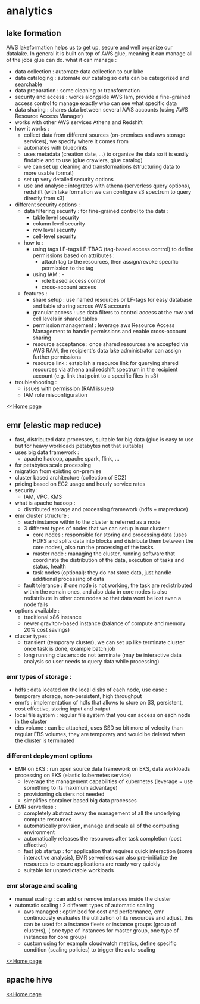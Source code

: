 # analytics

## lake formation

AWS lakeformation helps us to get up, secure and well organize our datalake.
In general it is built on top of AWS glue, meaning it can manage all of the jobs glue can do.
what it can manage :

- data collection : automate data collection to our lake
- data cataloging : automate our catalog so data can be categorized and searchable
- data preparation : some cleaning or transformation
- security and access : works alongside AWS Iam, provide a fine-grained access control to manage exactly who can
  see what specific data
- data sharing : shares data between several AWS accounts (using AWS Resource Access Manager)
- works with other AWS services Athena and Redshift
- how it works :
    - collect data from different sources (on-premises and aws storage services), we specify where it comes from
    - automates with blueprints
    - uses metadata (creation date, ...) to organize the data so it is easily findable and to use (glue crawlers, glue
      catalog)
    - we can set up cleaning and transformations (structuring data to more usable format)
    - set up very detailed security options
    - use and analyse : integrates with athena (serverless query options), redshift (with lake formation we can
      configure s3 spectrum to query directly from s3)
- different security options :
    - data filtering security : for fine-grained control to the data :
        - table level security
        - column level security
        - row level security
        - cell-level security
    - how to :
        - using tags LF-tags LF-TBAC (tag-based access control) to define permissions based on attributes :
            - attach tag to the resources, then assign/revoke specific permission to the tag
        - using IAM : -
            - role based access control
            - cross-account access
    - features :
        - share setup : use named resources or LF-tags for easy database and table sharing across AWS accounts
        - granular access : use data filters to control access at the row and cell levels in shared tables
        - permission management : leverage aws Resource Access Management to handle permissions and enable cross-account
          sharing
        - resource acceptance : once shared resources are accepted via AWS RAM, the recipient's data lake administrator
          can assign further permissions
        - resource link : establish a resource link for querying shared resources via athena and redshift spectrum in
          the recipient account (e.g. link that point to a specific files in s3)
- troubleshooting :
    - issues with permission (RAM issues)
    - IAM role misconfiguration

[<<Home page](./../README.MD#lake-formation)

## emr (elastic map reduce)

- fast, distributed data processes, suitable for big data (glue is easy to use but for heavy workloads petabytes not
  that suitable)
- uses big data framework :
    - apache hadoop, apache spark, flink, ...
- for petabytes scale processing
- migration from existing on-premise
- cluster based architecture (collection of EC2)
- pricing based on EC2 usage and hourly service rates
- security :
    - IAM, VPC, KMS
- what is apache hadoop :
    - distributed storage and processing framework (hdfs + mapreduce)
- emr cluster structure :
    - each instance within to the cluster is referred as a node
    - 3 different types of nodes that we can setup in our cluster :
        - core nodes : responsible for storing and processing data (uses HDFS and splits data into blocks and distribute
          them between the core nodes), also run the processing of the tasks
        - master node : managing the cluster, running software that coordinate the distribution of the data, execution
          of tasks and status, health
        - task nodes (optional): they do not store data, just handle additional processing of data
    - fault tolerance : if one node is not working, the task are redistributed within the remain ones, and also data in
      core nodes is also redistribute in other core nodes so that data wont be lost even a node fails
- options available :
    - traditional x86 instance
    - newer graviton-based instance (balance of compute and memory 20% cost savings)
- cluster types :
    - transient (temporary cluster), we can set up like terminate cluster once task is done, example batch job
    - long running clusters : do not terminate (may be interactive data analysis so user needs to query data while
      processing)

### emr types of storage :

- hdfs : data located on the local disks of each node, use case : temporary storage, non-persistent, high throughput
- emrfs : implementation of hdfs that allows to store on S3, persistent, cost effective, storing input and output
- local file system : regular file system that you can access on each node in the cluster
- ebs volume : can be attached, uses SSD so bit more of velocity than regular EBS volumes, they are temporary and
  would be deleted when the cluster is terminated

### different deployment options

- EMR on EKS : run open source data framework on EKS, data workloads processing on EKS (elastic kubernetes service)
    - leverage the management capabilities of kubernetes (leverage = use something to its maximum advantage)
    - provisioning clusters not needed
    - simplifies container based big data processes
- EMR serverless :
    - completely abstract away the management of all the underlying compute resources
    - automatically provision, manage and scale all of the computing environment
    - automatically releases the resources after task completion (cost effective)
    - fast job startup : for application that requires quick interaction (some interactive analysis), EMR serverless can
      also pre-initialize the resources to ensure applications are ready very quickly
    - suitable for unpredictable workloads

### emr storage and scaling

- manual scaling : can add or remove instances inside the cluster
- automatic scaling : 2 different types of automatic scaling
    - aws managed : optimized for cost and performance, emr continuously evaluates the utilization of its resources and
      adjust, this can be used for a instance fleets or instance groups (group of clusters), ( one type of instances for
      master group, one type of instances for core group)
    - custom using for example cloudwatch metrics, define specific condition (scaling policies) to trigger the
      auto-scaling

[<<Home page](./../README.MD#emr)

## apache hive

[<<Home page](./../README.MD#apache-hive)